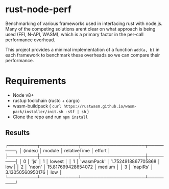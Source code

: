 # rust-node-perf  
Benchmarking of various frameworks used in interfacing rust with node.js. Many of the competing solutions arent clear on what approach is being used (FFI, N-API, WASM), which is a primary factor in the per-call performance overhead.

This project provides a minimal implementation of a function `add(a, b)` in each framework to benchmark these overheads so we can compare their performance.

# Requirements
- Node v8+
- rustup toolchain (rustc + cargo)
- wasm-buildpack ( `curl https://rustwasm.github.io/wasm-pack/installer/init.sh -sSf | sh` )
- Clone the repo and run `npm install`
## Results

┌─────────┬────────────┬────────────────────┬────────┐
│ (index) │   module   │    relativeTime    │ effort │
├─────────┼────────────┼────────────────────┼────────┤
│    0    │    'js'    │         1          │ lowest │
│    1    │ 'wasmPack' │ 1.7524918867705868 │ low    |
│    2    │   'neon'   │ 15.817699428654072 │ medium │
│    3    │  'napiRs'  │  3.13050560950176  │  low   │
└─────────┴────────────┴────────────────────┴────────┘
